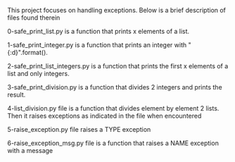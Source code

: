 This project focuses on handling exceptions. Below is a brief description of files found therein

0-safe_print_list.py is a function that prints x elements of a list.

1-safe_print_integer.py is a function that  prints an integer with "{:d}".format().

2-safe_print_list_integers.py is a function that prints the first x elements of a list and only integers.

3-safe_print_division.py is a function that divides 2 integers and prints the result.

4-list_division.py file is a function that divides element by element 2 lists. Then it raises exceptions as indicated in the file when encountered

5-raise_exception.py file raises a TYPE exception

6-raise_exception_msg.py file is  a function that raises a NAME exception with a message
